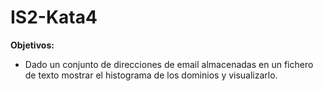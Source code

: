 # IS2-Kata4

**Objetivos:**
- Dado un conjunto de direcciones de email almacenadas en un fichero de texto mostrar el histograma de los dominios y visualizarlo.

